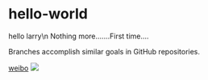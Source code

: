 # hello-world
hello larry\n 
Nothing more.......First time....<br/>
<p>Branches accomplish similar goals in GitHub repositories.</p>
<a href='http://weibo.com/larrry'>weibo</a>
<img src="http://tva1.sinaimg.cn/crop.0.0.179.179.180/425a5ca3gw1ez0gftu1xkj2050050zks.jpg">

